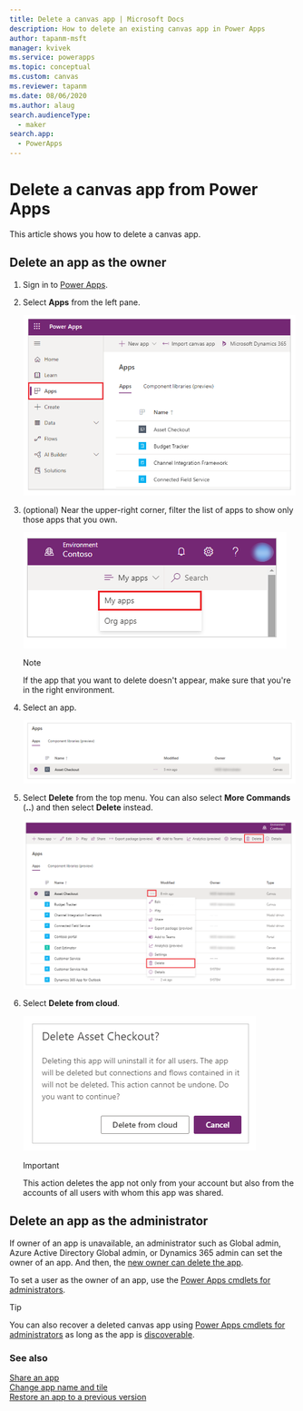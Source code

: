 ```yaml
---
title: Delete a canvas app | Microsoft Docs
description: How to delete an existing canvas app in Power Apps
author: tapanm-msft
manager: kvivek
ms.service: powerapps
ms.topic: conceptual
ms.custom: canvas
ms.reviewer: tapanm
ms.date: 08/06/2020
ms.author: alaug
search.audienceType: 
  - maker
search.app: 
  - PowerApps
---
```

# Delete a canvas app from Power Apps

This article shows you how to delete a canvas app.

## Delete an app as the owner

1. Sign in to [Power Apps](https://make.powerapps.com?utm_source=padocs&utm_medium=linkinadoc&utm_campaign=referralsfromdoc).

1. Select **Apps** from the left pane.

    ![Apps](./media/delete-app/file-apps.png)

1. (optional) Near the upper-right corner, filter the list of apps to show only those apps that you own.

    ![Apps filter](./media/delete-app/filter-list.png)

   > [!NOTE]
   > If the app that you want to delete doesn't appear, make sure that you're in the right environment.

1. Select an app.

    ![Select an app](./media/delete-app/select-app.png)

1. Select **Delete** from the top menu. You can also select **More Commands** (**..**) and then select **Delete** instead.

    ![Select delete](./media/delete-app/select-delete.png)

1. Select **Delete from cloud**.  

    ![Delete from cloud](./media/delete-app/delete-app.png)

    > [!IMPORTANT]
    > This action deletes the app not only from your account but also from the accounts of all users with whom this app was shared.

## Delete an app as the administrator

If owner of an app is unavailable, an administrator such as Global admin, Azure Active Directory Global admin, or Dynamics 365 admin can set the owner of an app. And then, the [new owner can delete the app](#delete-an-app-as-the-owner).

To set a user as the owner of an app, use the [Power Apps cmdlets for administrators](https://docs.microsoft.com/power-platform/admin/powerapps-powershell).

> [!TIP]
> You can also recover a deleted canvas app using [Power Apps cmdlets for administrators](https://docs.microsoft.com/power-platform/admin/powerapps-powershell#recover-a-deleted-canvas-app) as long as the app is [discoverable](https://docs.microsoft.com/power-platform/admin/powerapps-powershell#display-a-list-of-deleted-power-apps-in-an-environment).

### See also

[Share an app](share-app.md)  
[Change app name and tile](set-name-tile.md)  
[Restore an app to a previous version](restore-an-app.md)
